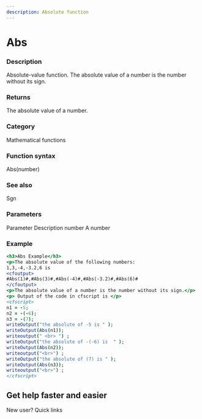 ```yaml
---
description: Absolute function
---
```


# Abs

### Description

Absolute-value function. The absolute value of a number is the number without its sign.

### Returns

The absolute value of a number.

### Category

Mathematical functions

### Function syntax

Abs(number)

### See also

Sgn

### Parameters

Parameter Description number A number

### Example

```coldfusion
<h3>Abs Example</h3>
<p>The absolute value of the following numbers:
1,3,-4,-3.2,6 is
<cfoutput>
#Abs(1)#,#Abs(3)#,#Abs(-4)#,#Abs(-3.2)#,#Abs(6)#
</cfoutput>
<p>The absolute value of a number is the number without its sign.</p>
<p> Output of the code in cfscript is </p>
<cfscript>
n1 = -5;
n2 = -(-6);
n3 = -(7);
writeOutput("the absolute of -5 is " );
writeOutput(Abs(n1));
writeoutput(" <br> ") ;
writeOutput("the absolute of -(-6) is  " );
writeOutput(Abs(n2));
writeoutput("<br>") ;
writeOutput("the absolute of (7) is " );
writeOutput(Abs(n3));
writeoutput("<br>") ;
</cfscript>
```

## Get help faster and easier

New user? Quick links
